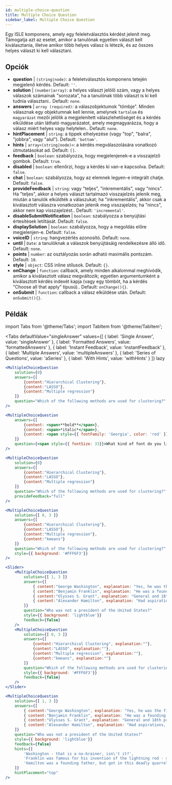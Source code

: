 ```yaml
---
id: multiple-choice-question 
title: Multiple Choice Question
sidebar_label: Multiple Choice Question
---
```


Egy ISLE komponens, amely egy feleletválasztós kérdést jelenít meg. Támogatja azt az esetet, amikor a tanulónak egyetlen választ kell kiválasztania, illetve amikor több helyes válasz is létezik, és az összes helyes választ ki kell választani.

## Opciók

* __question__ | `(string|node)`: a feleletválasztós komponens tetején megjelenő kérdés. Default: `''`.
* __solution__ | `(number|array)`: a helyes választ jelölő szám, vagy a helyes válaszok számainak "sorozata", ha a tanulónak több választ is ki kell tudnia választani.. Default: `none`.
* __answers__ | `array (required)`: a válaszobjektumok "tömbje". Minden válasznak egy objektumnak kell lennie, amelynek `tartalom` és `magyarázat` mezői jelölik a megjelenített válaszlehetőséget és a kérdés elküldése után látható magyarázatot, amely megmagyarázza, hogy a válasz miért helyes vagy helytelen.. Default: `none`.
* __hintPlacement__ | `string`: a tippek elhelyezése (vagy "top", "balra", "jobbra", vagy "alul"). Default: `'bottom'`.
* __hints__ | `array<(string|node)>`: a kérdés megválaszolására vonatkozó útmutatásokat ad. Default: `[]`.
* __feedback__ | `boolean`: szabályozza, hogy megjelenjenek-e a visszajelző gombok. Default: `true`.
* __disabled__ | `boolean`: ellenőrzi, hogy a kérdés ki van-e kapcsolva. Default: `false`.
* __chat__ | `boolean`: szabályozza, hogy az elemnek legyen-e integrált chatje. Default: `false`.
* __provideFeedback__ | `string`: vagy "teljes", "inkrementális", vagy "nincs". Ha "teljes", akkor a helyes választ tartalmazó visszajelzés jelenik meg, miután a tanulók elküldték a válaszukat; ha "inkrementális", akkor csak a kiválasztott válaszra vonatkozóan jelenik meg visszajelzés; ha "nincs", akkor nem kap visszajelzést.. Default: `'incremental'`.
* __disableSubmitNotification__ | `boolean`: szabályozza a benyújtási értesítések letiltását. Default: `false`.
* __displaySolution__ | `boolean`: szabályozza, hogy a megoldás előre megjelenjen-e. Default: `false`.
* __voiceID__ | `string`: hangvezérlés azonosító. Default: `none`.
* __until__ | `Date`: a tanulóknak a válaszok benyújtásáig rendelkezésre álló idő. Default: `none`.
* __points__ | `number`: az osztályozás során adható maximális pontszám. Default: `10`.
* __style__ | `object`: CSS inline stílusok. Default: `{}`.
* __onChange__ | `function`: callback, amely minden alkalommal meghívódik, amikor a kiválasztott válasz megváltozik; egyetlen argumentumként a kiválasztott kérdés indexét kapja (vagy egy tömböt, ha a kérdés "Choose all that apply" típusú).. Default: `onChange(){}`.
* __onSubmit__ | `function`: callback a válasz elküldése után. Default: `onSubmit(){}`.


## Példák

import Tabs from '@theme/Tabs';
import TabItem from '@theme/TabItem';

<Tabs
    defaultValue="singleAnswer"
    values={[
        { label: 'Single Answer', value: 'singleAnswer' },
        { label: 'Formatted Answers', value: 'formattedAnswers' },
        { label: 'Instant Feedback', value: 'instantFeedback' },
        { label: 'Multiple Answers', value: 'multipleAnswers' },
        { label: 'Series of Questions', value: 'aSeries' },
        { label: 'With Hints', value: 'withHints' }
    ]}
    lazy
>

<TabItem value="singleAnswer">

```jsx live
<MultipleChoiceQuestion
    solution={0}
    answers={[
        {content:"Hierarchical Clustering"},
        {content:"LASSO"},
        {content:"Multiple regression"}
    ]}
    question="Which of the following methods are used for clustering?"
/>
```

</TabItem>

<TabItem value="formattedAnswers" >

```jsx live
<MultipleChoiceQuestion
    answers={[
        {content: <span>**bold**</span>},
        {content: <span>*italic*</span>},
        {content: <span style={{ fontFamily: 'Georgia', color: 'red' }}>styled</span>}
    ]}
    question={<span style={{ fontSize: 33}}>What kind of font do you like the most?</span>}
/>
```

</TabItem>

<TabItem value="instantFeedback">

```jsx live
<MultipleChoiceQuestion
    solution={0}
    answers={[
        {content:"Hierarchical Clustering"},
        {content:"LASSO"},
        {content:"Multiple regression"}
    ]}
    question="Which of the following methods are used for clustering?"
    provideFeedback="full"
/>
```

</TabItem>

<TabItem value="multipleAnswers">

```jsx live
<MultipleChoiceQuestion
    solution={[ 0, 3 ]}
    answers={[
        {content:"Hierarchical Clustering"},
        {content:"LASSO"},
        {content:"Multiple regression"},
        {content:"kmeans"}
    ]}
    question="Which of the following methods are used for clustering?"
    style={{ background: '#FFF6F3'}}
/>
```

</TabItem>

<TabItem value="aSeries">

```jsx live
<Slider>
    <MultipleChoiceQuestion
        solution={[ 1, 3 ]}
        answers={[
            { content:"George Washington", explanation: "Yes, he was the first president." },
            { content:"Benjamin Franklin", explanation: "He was a founding father."},
            { content:"Ulysses S. Grant", explanation: "General and 18th president." },
            { content:"Alexander Hamilton", explanation: "Had aspirations, but died in a duel." }
        ]}
        question="Who was not a president of the United States?"
        style={{ background: 'lightblue'}}
        feedback={false}
    />
    <MultipleChoiceQuestion
        solution={[ 0, 3 ]}
        answers={[
            {content:"Hierarchical Clustering", explanation:""},
            {content:"LASSO", explanation:""},
            {content:"Multiple regression", explanation:""},
            {content:"kmeans", explanation:""}
        ]}
        question="Which of the following methods are used for clustering?"
        style={{ background: '#FFF6F3'}}
        feedback={false}
    />
</Slider>
```

</TabItem>

<TabItem value="withHints">

```jsx live
<MultipleChoiceQuestion
    solution={[ 1, 3 ]}
    answers={[
        { content:"George Washington", explanation: "Yes, he was the first president." },
        { content:"Benjamin Franklin", explanation: "He was a founding father."},
        { content:"Ulysses S. Grant", explanation: "General and 18th president." },
        { content:"Alexander Hamilton", explanation: "Had aspirations, but died in a duel." }
    ]}
    question="Who was not a president of the United States?"
    style={{ background: 'lightblue'}}
    feedback={false}
    hints={[
        'Washington - that is a no-brainer, isn\'t it?',
        'Franklin was famous for his invention of the lightning rod - so why become more?',
        'Hamilton was a founding father, but got in this deadly quarrel with Aaron Burr.',
    ]}
    hintPlacement="top"
/>
```

</TabItem>

</Tabs>
